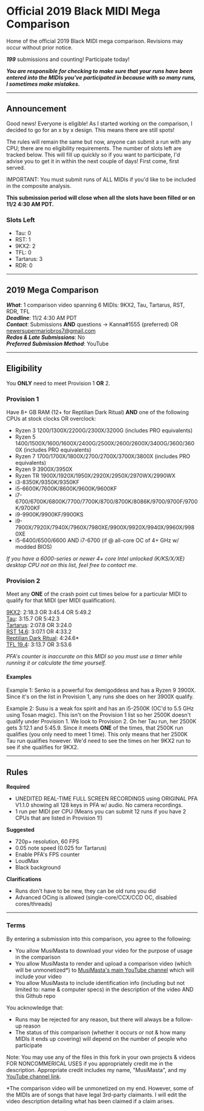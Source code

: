 # Official 2019 Black MIDI Mega Comparison
Home of the official 2019 Black MIDI mega comparison. Revisions may occur without prior notice.

***199*** submissions and counting! Participate today!

***You are responsible for checking to make sure that your runs have been entered into the MIDIs you've participated in because with so many runs, I sometimes make mistakes.***

---
## Announcement

Good news! Everyone is eligible! As I started working on the comparison, I decided to go for an x by x design. This means there are still spots!

The rules will remain the same but now, anyone can submit a run with any CPU; there are no eligibility requirements. The number of slots left are tracked below. This will fill up quickly so if you want to participate, I'd advise you to get it in within the next couple of days! First come, first served.

IMPORTANT: You must submit runs of ALL MIDIs if you'd like to be included in the composite analysis.

**This submission period will close when all the slots have been filled or on 11/2 4:30 AM PDT.**

### Slots Left
- Tau: 0
- RST: 1
- 9KX2: 2
- TFL: 0
- Tartarus: 3
- RDR: 0

---
## 2019 Mega Comparison
***What***: 1 comparison video spanning 6 MIDIs: 9KX2, Tau, Tartarus, RST, RDR, TFL <br>
***Deadline***: 11/2 4:30 AM PDT <br>
***Contact***: Submissions **AND** questions -> Kanna#1555 (preferred) OR newersupermariobros7@gmail.com <br>
***Redos & Late Submissions***: No <br>
***Preferred Submission Method***: YouTube <br>

---
## Eligibility
You **ONLY** need to meet Provision 1 **OR** 2.

### Provision 1
Have 8+ GB RAM (12+ for Reptilian Dark Ritual) **AND** one of the following CPUs at stock clocks OR overclock:
- Ryzen 3 1200/1300X/2200G/2300X/3200G (includes PRO equivalents)
- Ryzen 5 1400/1500X/1600/1600X/2400G/2500X/2600/2600X/3400G/3600/3600X (includes PRO equivalents)
- Ryzen 7 1700/1700X/1800X/2700/2700X/3700X/3800X (includes PRO equivalents)
- Ryzen 9 3900X/3950X
- Ryzen TR 1900X/1920X/1950X/2920X/2950X/2970WX/2990WX
- i3-8350K/9350K/9350KF
- i5-6600K/7600K/8600K/9600K/9600KF
- i7-6700/6700K/6800K/7700/7700K/8700/8700K/8086K/9700/9700F/9700K/9700KF
- i9-9900K/9900KF/9900KS
- i9-7900X/7920X/7940X/7960X/7980XE/9900X/9920X/9940X/9960X/9980XE
- i5-6400/6500/6600 AND i7-6700 (if @ all-core OC of 4+ GHz w/ modded BIOS)

*If you have a 6000-series or newer 4+ core Intel unlocked (K/KS/X/XE) desktop CPU not on this list, feel free to contact me.*

### Provision 2
Meet any **ONE** of the crash point cut times below for a particular MIDI to qualify for that MIDI (per MIDI qualification).

[9KX2](https://www.youtube.com/watch?v=E7e36Yc3e3w): 2:18.3 OR 3:45.4 OR 5:49.2 <br>
[Tau](https://www.youtube.com/watch?v=b0gyQMJHQ78): 3:15.7 OR 5:42.3 <br>
[Tartarus](https://www.youtube.com/watch?v=u3QCN1qqfIo): 2:07.8 OR 3:24.0 <br>
[RST 14.6](https://www.youtube.com/watch?v=JAtk3wOlB2Y): 3:07.1 OR 4:33.2 <br>
[Reptilian Dark Ritual](https://www.youtube.com/watch?v=IBb4NPR_scM): 4:24.6* <br>
[TFL 19.4](https://www.youtube.com/watch?v=XmtiTkXcPJU): 3:13.7 OR 3:53.6 <br>

*PFA's counter is inaccurate on this MIDI so you must use a timer while running it or calculate the time yourself.*

#### Examples

Example 1: Senko is a powerful fox demigoddess and has a Ryzen 9 3900X. Since it's on the list in Provision 1, any runs she does on her 3900X qualify.

Example 2: Susu is a weak fox spirit and has an i5-2500K (OC'd to 5.5 GHz using Tosan magic). This isn't on the Provision 1 list so her 2500K doesn't qualify under Provision 1. We look to Provision 2. On her Tau run, her 2500K gets 3:12.1 and 5:45.9. Since it meets **ONE** of the times, that 2500K run qualifies (you only need to meet 1 time). This only means that her 2500K Tau run qualifies however. We'd need to see the times on her 9KX2 run to see if she qualifies for 9KX2.

---
## Rules

**Required**
- UNEDITED REAL-TIME FULL SCREEN RECORDINGS using ORIGINAL PFA V1.1.0 showing all 128 keys in PFA w/ audio. No camera recordings.
- 1 run per MIDI per CPU (Means you can submit 12 runs if you have 2 CPUs that are listed in Provision 1!)

**Suggested**
- 720p+ resolution, 60 FPS
- 0.05 note speed (0.025 for Tartarus)
- Enable PFA's FPS counter
- LoudMax
- Black background

**Clarifications**
- Runs don't have to be new, they can be old runs you did
- Advanced OCing is allowed (single-core/CCX/CCD OC, disabled cores/threads) 

---
### Terms

By entering a submission into this comparison, you agree to the following:
- You allow MusiMasta to download your video for the purpose of usage in the comparison
- You allow MusiMasta to render and upload a comparison video (which will be unmonetized*) to [MusiMasta's main YouTube channel](https://www.youtube.com/c/MusiMasta) which will include your video
- You allow MusiMasta to include identification info (including but not limited to: name & computer specs) in the description of the video AND this Github repo

You acknowledge that:
- Runs may be rejected for any reason, but there will always be a follow-up reason
- The status of this comparison (whether it occurs or not & how many MIDIs it ends up covering) will depend on the number of people who participate

Note: You may use any of the files in this fork in your own projects & videos FOR NONCOMMERICAL USES if you appropriately credit me in the description. Appropriate credit includes my name, "MusiMasta", and my [YouTube channel link](https://www.youtube.com/c/MusiMasta).

*The comparison video will be unmonetized on my end. However, some of the MIDIs are of songs that have legal 3rd-party claimants. I will edit the video description detailing what has been claimed if a claim arises.
